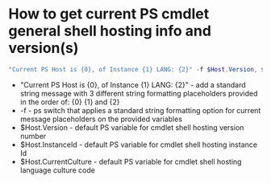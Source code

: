 # How to get current PS cmdlet general shell hosting info and version(s)

```Powershell
"Current PS Host is {0}, of Instance {1} LANG: {2}" -f $Host.Version, $Host.InstanceId, $Host.CurrentCulture
```
- "Current PS Host is {0}, of Instance {1} LANG: {2}" - add a standard string message with 3 different string formatting placeholders provided in the order of: {0} {1} and {2}
- -f - ps switch that applies a standard string formatting option for current message placeholders on the provided variables
- $Host.Version - default PS variable for cmdlet shell hosting version number
- $Host.InstanceId - default PS variable for cmdlet shell hosting instance Id
- $Host.CurrentCulture - default PS variable for cmdlet shell hosting language culture code